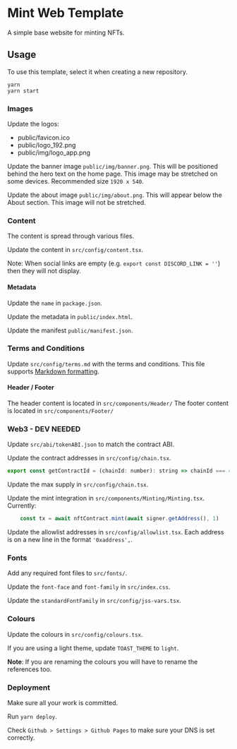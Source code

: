 # Mint Web Template

A simple base website for minting NFTs.

## Usage

To use this template, select it when creating a new repository.

```
yarn
yarn start
```

### Images

Update the logos:

* public/favicon.ico
* public/logo_192.png
* public/img/logo_app.png

Update the banner image `public/img/banner.png`.
This will be positioned behind the hero text on the home page.
This image may be stretched on some devices.
Recommended size `1920 x 540`.

Update the about image `public/img/about.png`.
This will appear below the About section.
This image will not be stretched.

### Content

The content is spread through various files.

Update the content in `src/config/content.tsx`.

Note: When social links are empty (e.g. `export const DISCORD_LINK = ''`) then they will not display.

#### Metadata

Update the `name` in `package.json`.

Update the metadata in `public/index.html`.

Update the manifest `public/manifest.json`.

### Terms and Conditions

Update `src/config/terms.md` with the terms and conditions.
This file supports [Markdown formatting](https://www.markdownguide.org/basic-syntax/).

#### Header / Footer

The header content is located in `src/components/Header/`
The footer content is located in `src/components/Footer/`

### Web3 - DEV NEEDED

Update `src/abi/tokenABI.json` to match the contract ABI.

Update the contract addresses in `src/config/chain.tsx`.
```js
export const getContractId = (chainId: number): string => chainId === 4 ? '0xXXX' : 'PUT CONTRACT ADDRESS HERE'`
```

Update the max supply in `src/config/chain.tsx`.

Update the mint integration in `src/components/Minting/Minting.tsx`.
Currently:

```js
	const tx = await nftContract.mint(await signer.getAddress(), 1)
```

Update the allowlist addresses in `src/config/allowlist.tsx`.
Each address is on a new line in the format `'0xaddress',`.

### Fonts

Add any required font files to `src/fonts/`.

Update the `font-face` and `font-family` in `src/index.css`.

Update the `standardFontFamily` in `src/config/jss-vars.tsx`.

### Colours

Update the colours in `src/config/colours.tsx`.

If you are using a light theme, update `TOAST_THEME` to `light`.

**Note**: If you are renaming the colours you will have to rename the references too.

### Deployment

Make sure all your work is committed.

Run `yarn deploy`.

Check `Github > Settings > Github Pages` to make sure your DNS is set correctly.
